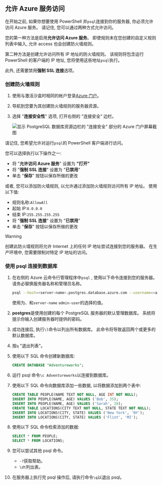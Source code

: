 ## <a name="allow-azure-service-access"></a>允许 Azure 服务访问

在开始之前, 如果你想要使用 PowerShell 并`psql`连接到你的服务器, 你必须允许访问 Azure 服务。 请记住, 您可以通过两种方式允许访问。

您的第一种方法是启用**允许访问 Azure 服务**。 即使规则未在您创建的自定义规则列表中输入, 允许 access 也会创建防火墙规则。

第二种方法是创建允许访问所有 IP 地址的防火墙规则。 该规则将包含运行 PowerShell 的客户端的 IP 地址, 您将使用这些地址`psql`执行。

此外, 还需要禁用**强制 SSL 连接**选项。

### <a name="create-a-firewall-rule"></a>创建防火墙规则

1. 使用与激活沙盒时相同的帐户登录[Azure 门户](https://portal.azure.com/learn.docs.microsoft.com?azure-portal=true)。

1. 导航到您要为其创建防火墙规则的服务器资源。

1. 选择 "**连接安全性**" 选项, 打开右侧的 "连接安全" 边栏。

    ![显示 PostgreSQL 数据库资源边栏的 "连接安全" 部分的 Azure 门户屏幕截图](../media/6-db-security-settings.png)

请记住, 您希望允许对运行`psql`的 PowerShell 客户端进行访问。

您可以选择执行以下操作之一:

- 将 "**允许访问 Azure 服务**" 设置为 **"打开"**
- 将 "**强制 SSL 连接**" 设置为 "**已禁用**"
- 单击 "**保存**" 按钮以保存所做的更改

或者, 您可以添加防火墙规则, 以允许通过添加防火墙规则访问所有 IP 地址。 使用以下值:

- 规则名称:`AllowAll`
- 起始 IP:`0.0.0.0`
- 结束 IP:`255.255.255.255`
- 将 "**强制 SSL 连接**" 设置为 "**已禁用**"
- 单击 "**保存**" 按钮以保存所做的更改

> [!Warning]
> 创建此防火墙规则将允许 Internet 上的任何 IP 地址尝试连接到您的服务器。 在生产环境中, 您需要限制对特定 IP 地址的访问。

### <a name="connect-to-the-database-with-psql"></a>使用 psql 连接到数据库

1. 在右侧的 Azure 云命令行管理程序中`psql` , 使用以下命令连接到您的服务器。 请务必替换服务器名称和管理员名称。

    ```bash
    psql --host=<server-name>.postgres.database.azure.com --username=<admin-user>@<server-name> --dbname=postgres
    ```

    使用为、和`server-name` `admin-user`的选择的值。

1. **postgres**是使用创建的每个 PostgreSQL 服务器的默认管理数据库。 系统将提示你输入创建服务器时提供的密码。

1. 成功连接后, 执行`\l`命令以列出所有数据库。 此命令将导致返回两个或更多的默认数据库。

1. 按`q` "退出列表"。

1. 使用以下 SQL 命令创建新数据库:

    ```sql
    CREATE DATABASE "Adventureworks";
    ```

1. 运行 psql 命令`\c Adventureworks`以连接到数据库。

1. 使用以下 SQL 命令向数据库添加一些数据, 以将数据添加到两个表中:

    ```sql
    CREATE TABLE PEOPLE(NAME TEXT NOT NULL, AGE INT NOT NULL);
    INSERT INTO PEOPLE(NAME, AGE) VALUES ('Bob', 35);
    INSERT INTO PEOPLE(NAME, AGE) VALUES ('Sarah', 28);
    CREATE TABLE LOCATIONS(CITY TEXT NOT NULL, STATE TEXT NOT NULL);
    INSERT INTO LOCATIONS(CITY, STATE) VALUES ('New York', 'NY');
    INSERT INTO LOCATIONS(CITY, STATE) VALUES ('Flint', 'MI');
    ```

1. 使用以下 SQL 命令检索添加的数据:

    ```sql
    SELECT * FROM PEOPLE;
    SELECT * FROM LOCATIONS;
    ```

1. 您可以尝试其他 psql 命令。
    - `-?`获取帮助。
    - `\dt`列出表。

1. 在服务器上执行完 psql 操作后, 请执行命令`\q`以退出 psql。
